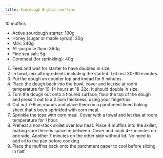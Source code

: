 ```yaml
---
title: Sourdough English muffins
---
```

10 muffins

- Active sourdough starter: 100g
- Honey (sugar or maple syrup):  20g
- Milk: 240g
- All-purpose flour:  360g
- Fine sea salt:  5g
- Cornmeal (for sprinkling):  40g

1. Feed and wait for starter to have doubled in size.
1. In bowl, mix all ingredients including the started. Let rest 30-60 minutes.
1. Put the dough on counter top and knead for 5 minutes.
1. Place the dough back into the bowl, cover and let rise at room temperature for 10-14 hours at 18-22c.
   It should double in size.
1. Turn the dough out onto a floured surface, flour the top of the dough and press it
   out to a 2.5cm thickness, using your fingertips.
1. Cut out 7-8cm rounds and place them on a parchment lined baking sheet that's
   been sprinkled with corn meal.
1. Sprinkle the tops with corn meal. Cover with a towel and let rise at
   room temperature for 1 hour.
1. Preheat a non-stick skillet over low heat. Place 4 muffins into the skillet, making
   sure there is space in between. Cover and cook 4-7 minutes on one side. Another 7 minutes
   on the other side without lid. No need to add oil to the pan before cooking.
1. Place the muffins back onto the parchment paper to cool before slicing in half.
